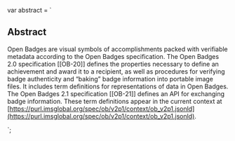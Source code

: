 var abstract = `

## Abstract

Open Badges are visual symbols of accomplishments packed with verifiable metadata according to the Open Badges specification. The Open Badges 2.0 specification [[OB-20]] defines the properties necessary to define an achievement and award it to a recipient, as well as procedures for verifying badge authenticity and “baking” badge information into portable image files. It includes term definitions for representations of data in Open Badges. The Open Badges 2.1 specification [[OB-21]] defines an API for exchanging badge information. These term definitions appear in the current context at [https://purl.imsglobal.org/spec/ob/v2p1/context/ob_v2p1.jsonld](https://purl.imsglobal.org/spec/ob/v2p1/context/ob_v2p1.jsonld).

`;
